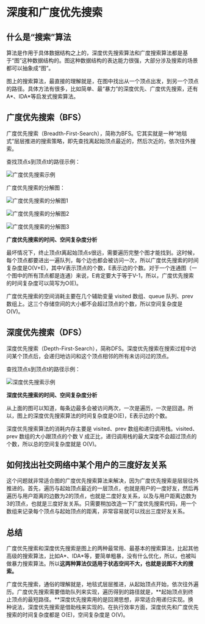 # 深度和广度优先搜索

## 什么是“搜索”算法

算法是作用于具体数据结构之上的，深度优先搜索算法和广度搜索算法都是基于“图”这种数据结构的。图这种数据结构的表达能力很强，大部分涉及搜索的场景都可以抽象成“图”。

图上的搜索算法，最直接的理解就是，在图中找出从一个顶点出发，到另一个顶点的路径。具体方法有很多，比如简单、最“暴力”的深度优先、广度优先搜索，还有A*、IDA*等启发式搜索算法。

## 广度优先搜索（BFS）

广度优先搜索（Breadth-First-Search），简称为BFS。它其实就是一种“地毯式”层层推进的搜索策略，即先查找离起始顶点最近的，然后次近的，依次往外搜索。

查找顶点s到顶点t的路径示例：

![广度优先搜索示例](https://static001.geekbang.org/resource/image/00/ea/002e9e54fb0d4dbf5462226d946fa1ea.jpg)

广度优先搜索的分解图：

![广度优先搜索的分解图1](https://static001.geekbang.org/resource/image/4f/3a/4fea8c4505b342cfaf8cb0a93a65503a.jpg)

![广度优先搜索的分解图2](https://static001.geekbang.org/resource/image/ea/23/ea00f376d445225a304de4531dd82723.jpg)

![广度优先搜索的分解图3](https://static001.geekbang.org/resource/image/4c/39/4cd192d4c220cc9ac8049fd3547dba39.jpg)

**广度优先搜索的时间、空间复杂度分析**

最坏情况下，终止顶点t离起始顶点s很远，需要遍历完整个图才能找到。这时候，每个顶点都要进出一遍队列，每个边也都会被访问一次，所以广度优先搜索的时间复杂度是O(V+E)，其中V表示顶点的个数，E表示边的个数。对于一个连通图（一个图中的所有顶点都是连通）来说，E肯定要大于等于V-1，所以，广度优先搜索的时间复杂度可以简写为O(E)。

广度优先搜索的空间消耗主要在几个辅助变量 visited 数组、queue 队列、prev 数组上。这三个存储空间的大小都不会超过顶点的个数，所以空间复杂度是 O(V)。

## 深度优先搜索（DFS）

深度优先搜索（Depth-First-Search），简称DFS。深度优先搜索在搜索过程中访问某个顶点后，会递归地访问和这个顶点相邻的所有未访问过的顶点。

查找顶点s到顶点t的路径示例：

![深度优先搜索示例](https://static001.geekbang.org/resource/image/87/85/8778201ce6ff7037c0b3f26b83efba85.jpg)

**深度优先搜索的时间、空间复杂度分析**

从上面的图可以知道，每条边最多会被访问两次，一次是遍历，一次是回退。所以，图上的深度优先搜索算法的时间复杂度是O(E)，E表示边的个数。

深度优先搜索算法的消耗内存主要是 visited、prev 数组和递归调用栈。visited、prev 数组的大小跟顶点的个数 V 成正比，递归调用栈的最大深度不会超过顶点的个数，所以总的空间复杂度就是 O(V)。

## 如何找出社交网络中某个用户的三度好友关系

这个问题就非常适合图的广度优先搜索算法来解决，因为广度优先搜索是层层往外推进的。首先，遍历与起始顶点最近的一层顶点，也就是用户的一度好友，然后再遍历与用户距离的边数为2的顶点，也就是二度好友关系，以及与用户距离边数为3的顶点，也就是三度好友关系。只需要稍加改造一下广度优先搜索代码，用一个数组来记录每个顶点与起始顶点的距离，非常容易就可以找出三度好友关系。

## 总结

广度优先搜索和深度优先搜索是图上的两种最常用、最基本的搜索算法，比起其他高级的搜索算法，比如A*、IDA*等，要简单粗暴，没有什么优化，所以，也被叫做暴力搜索算法。所以**这两种算法仅适用于状态空间不大，也就是说图不大的搜索。**

广度优先搜索，通俗的理解就是，地毯式层层推进，从起始顶点开始，依次往外遍历。广度优先搜索需要借助队列来实现，遍历得到的路径就是，**起始顶点到终止顶点的最短路径。**深度优先搜索用的是回溯思想，非常适合用递归实现。换种说法，深度优先搜索是借助栈来实现的。在执行效率方面，深度优先和广度优先搜索的时间复杂度都是 O(E)，空间复杂度是 O(V)。
